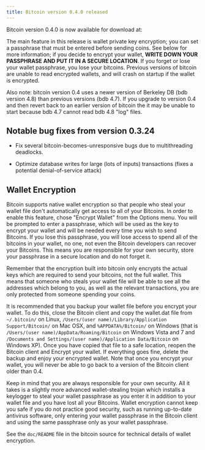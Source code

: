 ```yaml
---
title: Bitcoin version 0.4.0 released
---
```


Bitcoin version 0.4.0 is now available for download at:
  <removed>

The main feature in this release is wallet private key encryption;
you can set a passphrase that must be entered before sending coins.
See below for more information; if you decide to encrypt your wallet,
**WRITE DOWN YOUR PASSPHRASE AND PUT IT IN A SECURE LOCATION**. If you
forget or lose your wallet passphrase, you lose your bitcoins.
Previous versions of bitcoin are unable to read encrypted wallets,
and will crash on startup if the wallet is encrypted.

Also note: bitcoin version 0.4 uses a newer version of Berkeley DB
(bdb version 4.8) than previous versions (bdb 4.7). If you upgrade
to version 0.4 and then revert back to an earlier version of bitcoin
the it may be unable to start because bdb 4.7 cannot read bdb 4.8
"log" files.

Notable bug fixes from version 0.3.24
-------------------------------------

* Fix several bitcoin-becomes-unresponsive bugs due to multithreading
deadlocks.

* Optimize database writes for large (lots of inputs) transactions
(fixes a potential denial-of-service attack)



Wallet Encryption
-----------------
Bitcoin supports native wallet encryption so that people who steal your
wallet file don't automatically get access to all of your Bitcoins.
In order to enable this feature, chose "Encrypt Wallet" from the
Options menu.  You will be prompted to enter a passphrase, which
will be used as the key to encrypt your wallet and will be needed
every time you wish to send Bitcoins.  If you lose this passphrase,
you will lose access to spend all of the bitcoins in your wallet,
no one, not even the Bitcoin developers can recover your Bitcoins.
This means you are responsible for your own security, store your
passphrase in a secure location and do not forget it.

Remember that the encryption built into bitcoin only encrypts the
actual keys which are required to send your bitcoins, not the full
wallet.  This means that someone who steals your wallet file will
be able to see all the addresses which belong to you, as well as the
relevant transactions, you are only protected from someone spending
your coins.

It is recommended that you backup your wallet file before you
encrypt your wallet.  To do this, close the Bitcoin client and
copy the wallet.dat file from ```~/.bitcoin/``` on Linux, ```/Users/(user
name)/Library/Application Support/Bitcoin/``` on Mac OSX, and ```%APPDATA%/Bitcoin/```
on Windows (that is ```/Users/(user name)/AppData/Roaming/Bitcoin``` on
Windows Vista and 7 and ```/Documents and Settings/(user name)/Application
Data/Bitcoin``` on Windows XP).  Once you have copied that file to a
safe location, reopen the Bitcoin client and Encrypt your wallet.
If everything goes fine, delete the backup and enjoy your encrypted
wallet.  Note that once you encrypt your wallet, you will never be
able to go back to a version of the Bitcoin client older than 0.4.

Keep in mind that you are always responsible for your own security.
All it takes is a slightly more advanced wallet-stealing trojan which
installs a keylogger to steal your wallet passphrase as you enter it
in addition to your wallet file and you have lost all your Bitcoins.
Wallet encryption cannot keep you safe if you do not practice
good security, such as running up-to-date antivirus software, only
entering your wallet passphrase in the Bitcoin client and using the
same passphrase only as your wallet passphrase.

See the ```doc/README``` file in the bitcoin source for technical details
of wallet encryption.
